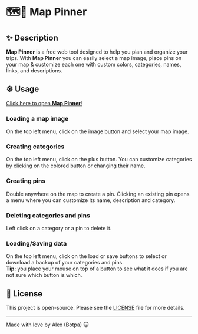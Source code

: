 # 🗺️📍 Map Pinner

## ✨ Description

**Map Pinner** is a free web tool designed to help you plan and organize your trips. With **Map Pinner** you can easily select a map image, place pins on your map & customize each one with custom colors, categories, names, links, and descriptions.

## ⚙️ Usage

<a href="http://botpanzer.github.io/Map-Pinner" target="_blank">Click here to open **Map Pinner**!</a>

### Loading a map image

On the top left menu, click on the image button and select your map image.

### Creating categories

On the top left menu, click on the plus button. You can customize categories by clicking on the colored button or changing their name.

### Creating pins

Double anywhere on the map to create a pin. Clicking an existing pin opens a menu where you can customize its name, description and category.

### Deleting categories and pins

Left click on a category or a pin to delete it.

### Loading/Saving data

On the top left menu, click on the load or save buttons to select or download a backup of your categories and pins.  
**Tip:** you place your mouse on top of a button to see what it does if you are not sure which button is which.

## 📄 License

This project is open-source. Please see the [LICENSE](LICENSE) file for more details.

---

Made with love by Alex (Botpa) 😽
